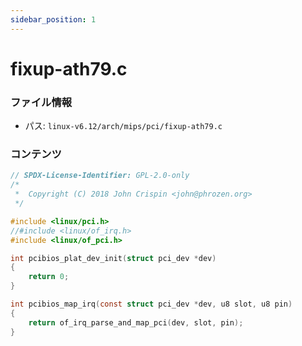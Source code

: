 ```yaml
---
sidebar_position: 1
---
```

# fixup-ath79.c

### ファイル情報

- パス: `linux-v6.12/arch/mips/pci/fixup-ath79.c`

### コンテンツ

```c
// SPDX-License-Identifier: GPL-2.0-only
/*
 *  Copyright (C) 2018 John Crispin <john@phrozen.org>
 */

#include <linux/pci.h>
//#include <linux/of_irq.h>
#include <linux/of_pci.h>

int pcibios_plat_dev_init(struct pci_dev *dev)
{
	return 0;
}

int pcibios_map_irq(const struct pci_dev *dev, u8 slot, u8 pin)
{
	return of_irq_parse_and_map_pci(dev, slot, pin);
}

```
